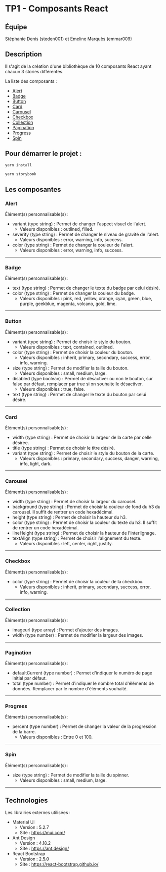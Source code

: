 # TP1 - Composants React

## Équipe

Stéphanie Denis (steden001) et Emeline Marquès (emmar009)

## Description

Il s'agit de la création d'une bibliothèque de 10 composants React ayant chacun 3 stories différentes.

La liste des composants :

-   [Alert](#alert)
-   [Badge](#badge)
-   [Button](#button)
-   [Card](#card)
-   [Carousel](#carousel)
-   [Checkbox](#checkbox)
-   [Collection](#collection)
-   [Pagination](#pagination)
-   [Progress](#progress)
-   [Spin](#spin)

## Pour démarrer le projet :

```sh
yarn install
```

```sh
yarn storybook
```

## Les composantes

### Alert

Élément(s) personnalisable(s) :

-   variant (type string) : Permet de changer l'aspect visuel de l'alert.
    -   Valeurs disponibles : outlined, filled.
-   severity (type string) : Permet de changer le niveau de gravité de l'alert.
    -   Valeurs disponibles : error, warning, info, success.
-   color (type string) : Permet de changer la couleur de l'alert.
    -   Valeurs disponibles : error, warning, info, success.

---

### Badge

Élément(s) personnalisable(s) :

-   text (type string) : Permet de changer le texte du badge par celui désiré.
-   color (type string) : Permet de changer la couleur du badge.
    -   Valeurs disponibles : pink, red, yellow, orange, cyan, green, blue, purple, geekblue, magenta, volcano, gold, lime.

---

### Button

Élément(s) personnalisable(s) :

-   variant (type string) : Permet de choisir le style du bouton.
    -   Valeurs disponibles : text, contained, outlined.
-   color (type string) : Permet de choisir la couleur du bouton.
    -   Valeurs disponibles : inherit, primary, secondary, success, error, info, warning.
-   size (type string) : Permet de modifier la taille du bouton.
    -   Valeurs disponibles : small, medium, large.
-   disabled (type boolean) : Permet de désactiver ou non le bouton, sur false par défaut, remplacer par true si on souhaite le désactiver.
    -   Valeurs disponibles : true, false.
-   text (type string) : Permet de changer le texte du bouton par celui désiré.

---

### Card

Élément(s) personnalisable(s) :

-   width (type string) : Permet de choisir la largeur de la carte par celle désirée.
-   title (type string) : Permet de choisir le titre désiré.
-   variant (type string) : Permet de choisir le style du bouton de la carte.
    -   Valeurs disponibles : primary, secondary, success, danger, warning, info, light, dark.

---

### Carousel

Élément(s) personnalisable(s) :

-   width (type string) : Permet de choisir la largeur du carousel.
-   background (type string) : Permet de choisir la couleur de fond du h3 du carousel. Il suffit de rentrer un code hexadécimal.
-   height (type string) : Permet de choisir la hauteur du h3.
-   color (type string) : Permet de choisir la couleur du texte du h3. Il suffit de rentrer un code hexadécimal.
-   lineHeight (type string) : Permet de choisir la hauteur de l'interlignage.
-   textAlign (type string) : Permet de choisir l'alignement du texte.
    -   Valeurs disponibles : left, center, right, justify.

---

### Checkbox

Élément(s) personnalisable(s) :

-   color (type string) : Permet de choisir la couleur de la checkbox.
    -   Valeurs disponibles : inherit, primary, secondary, success, error, info, warning.

---

### Collection

Élément(s) personnalisable(s) :

-   imageurl (type array) : Permet d'ajouter des images.
-   width (type number) : Permet de modifier la largeur des images.

---

### Pagination

Élément(s) personnalisable(s) :

-   defaultCurrent (type number) : Permet d'indiquer le numéro de page initial par défaut.
-   total (type number) : Permet d'indiquer le nombre total d'éléments de données. Remplacer par le nombre d'éléments souhaité.

---

### Progress

Élément(s) personnalisable(s) :

-   percent (type number) : Permet de changer la valeur de la progression de la barre.
    -   Valeurs disponibles : Entre 0 et 100.

---

### Spin

Élément(s) personnalisable(s) :

-   size (type string) : Permet de modifier la taille du spinner.
    -   Valeurs disponibles : small, medium, large.

---

## Technologies

Les librairies externes utilisées :

-   Material UI
    -   Version : 5.2.7
    -   Site : https://mui.com/
-   Ant Design
    -   Version : 4.18.2
    -   Site : https://ant.design/
-   React Bootstrap
    -   Version : 2.5.0
    -   Site : https://react-bootstrap.github.io/
